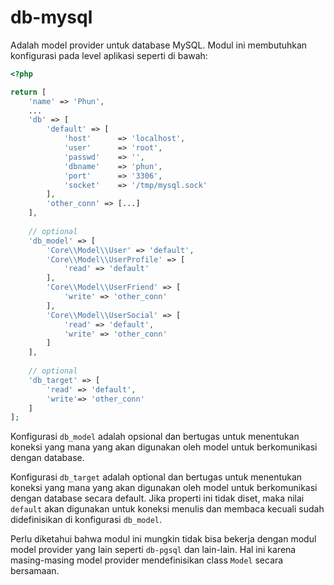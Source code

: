 # db-mysql

Adalah model provider untuk database MySQL. Modul ini membutuhkan konfigurasi pada
level aplikasi seperti di bawah:

```php
<?php

return [
    'name' => 'Phun',
    ...
    'db' => [
        'default' => [
            'host'      => 'localhost',
            'user'      => 'root',
            'passwd'    => '',
            'dbname'    => 'phun',
            'port'      => '3306',
            'socket'    => '/tmp/mysql.sock'
        ],
        'other_conn' => [...]
    ],
    
    // optional
    'db_model' => [
        'Core\\Model\\User' => 'default',
        'Core\\Model\\UserProfile' => [
            'read' => 'default'
        ],
        'Core\\Model\\UserFriend' => [
            'write' => 'other_conn'
        ],
        'Core\\Model\\UserSocial' => [
            'read' => 'default',
            'write' => 'other_conn'
        ]
    ],
    
    // optional
    'db_target' => [
        'read' => 'default',
        'write'=> 'other_conn'
    ]
];
```

Konfigurasi `db_model` adalah opsional dan bertugas untuk menentukan koneksi yang
mana yang akan digunakan oleh model untuk berkomunikasi dengan database.

Konfigurasi `db_target` adalah optional dan bertugas untuk menentukan koneksi yang
mana yang akan digunakan oleh model untuk berkomunikasi dengan database secara default.
Jika properti ini tidak diset, maka nilai `default` akan digunakan untuk koneksi menulis
dan membaca kecuali sudah didefinisikan di konfigurasi `db_model`.

Perlu diketahui bahwa modul ini mungkin tidak bisa bekerja dengan modul model
provider yang lain seperti `db-pgsql` dan lain-lain. Hal ini karena masing-masing
model provider mendefinisikan class `Model` secara bersamaan.